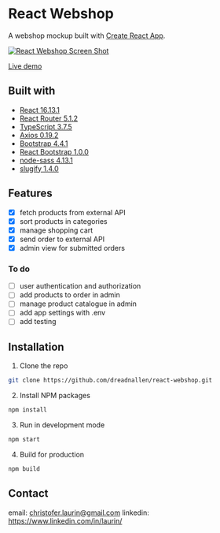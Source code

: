 # React Webshop

A webshop mockup built with [Create React App](https://github.com/facebook/create-react-app).

[![React Webshop Screen Shot][screenshot]](https://dreadted.github.io/react-webshop)

[Live demo](https://dreadted.github.io/react-webshop)

## Built with

- [React 16.13.1](https://github.com/facebook/react)
- [React Router 5.1.2](https://github.com/ReactTraining/react-router)
- [TypeScript 3.7.5](https://github.com/microsoft/TypeScript)
- [Axios 0.19.2](https://github.com/axios/axios)
- [Bootstrap 4.4.1](https://github.com/twbs/bootstrap)
- [React Bootstrap 1.0.0](https://github.com/react-bootstrap/react-bootstrap)
- [node-sass 4.13.1](https://github.com/sass/node-sass)
- [slugify 1.4.0](https://github.com/simov/slugify)

## Features

- [x] fetch products from external API
- [x] sort products in categories
- [x] manage shopping cart
- [x] send order to external API
- [x] admin view for submitted orders

### To do

- [ ] user authentication and authorization
- [ ] add products to order in admin
- [ ] manage product catalogue in admin
- [ ] add app settings with .env
- [ ] add testing

## Installation

1. Clone the repo

```sh
git clone https://github.com/dreadnallen/react-webshop.git
```

2. Install NPM packages

```sh
npm install
```

3. Run in development mode

```sh
npm start
```

4. Build for production

```sh
npm build
```

## Contact

email: <christofer.laurin@gmail.com>
linkedin: <https://www.linkedin.com/in/laurin/>

[screenshot]: https://i.imgur.com/xXx3AWk.png
